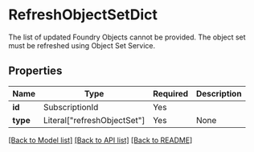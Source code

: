# RefreshObjectSetDict

The list of updated Foundry Objects cannot be provided. The object set must be refreshed using Object Set Service.


## Properties
| Name | Type | Required | Description |
| ------------ | ------------- | ------------- | ------------- |
**id** | SubscriptionId | Yes |  |
**type** | Literal["refreshObjectSet"] | Yes | None |


[[Back to Model list]](../../README.md#documentation-for-models) [[Back to API list]](../../README.md#documentation-for-api-endpoints) [[Back to README]](../../README.md)
